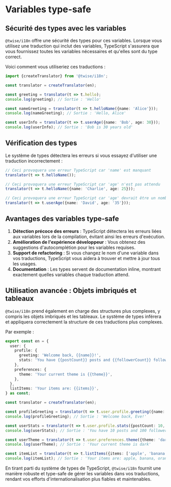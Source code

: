 # Variables type-safe

## Sécurité des types avec les variables

`@twise/i18n` offre une sécurité des types pour ces variables. Lorsque vous utilisez une traduction qui inclut des variables, TypeScript s'assurera que vous fournissez toutes les variables nécessaires et qu'elles sont du type correct.

Voici comment vous utiliseriez ces traductions :

```typescript
import {createTranslator} from '@twise/i18n';

const translator = createTranslator(en);

const greeting = translator(t => t.hello);
console.log(greeting); // Sortie : 'Hello'

const nameGreeting = translator(t => t.helloName({name: 'Alice'}));
console.log(nameGreeting); // Sortie : 'Hello, Alice'

const userInfo = translator(t => t.userAge({name: 'Bob', age: 30}));
console.log(userInfo); // Sortie : 'Bob is 30 years old'
```

## Vérification des types

Le système de types détectera les erreurs si vous essayez d'utiliser une traduction incorrectement :

```typescript
// Ceci provoquera une erreur TypeScript car 'name' est manquant
translator(t => t.helloName());

// Ceci provoquera une erreur TypeScript car 'age' n'est pas attendu
translator(t => t.helloName({name: 'Charlie', age: 25}));

// Ceci provoquera une erreur TypeScript car 'age' devrait être un nombre
translator(t => t.userAge({name: 'David', age: '35'}));
```

## Avantages des variables type-safe

1. **Détection précoce des erreurs** : TypeScript détectera les erreurs liées aux variables lors de la compilation, évitant ainsi les erreurs d'exécution.
2. **Amélioration de l'expérience développeur** : Vous obtenez des suggestions d'autocomplétion pour les variables requises.
3. **Support de refactoring** : Si vous changez le nom d'une variable dans vos traductions, TypeScript vous aidera à trouver et mettre à jour tous les usages.
4. **Documentation** : Les types servent de documentation inline, montrant exactement quelles variables chaque traduction attend.

## Utilisation avancée : Objets imbriqués et tableaux

`@twise/i18n` prend également en charge des structures plus complexes, y compris les objets imbriqués et les tableaux. Le système de types inférera et appliquera correctement la structure de ces traductions plus complexes.

Par exemple :

```typescript
export const en = {
  user: {
    profile: {
      greeting: 'Welcome back, {{name}}!',
      stats: 'You have {{postCount}} posts and {{followerCount}} followers',
    },
    preferences: {
      theme: 'Your current theme is {{theme}}',
    },
  },
  listItems: 'Your items are: {{items}}',
} as const;

const translator = createTranslator(en);

const profileGreeting = translator(t => t.user.profile.greeting({name: 'Eve'}));
console.log(profileGreeting); // Sortie : 'Welcome back, Eve!'

const userStats = translator(t => t.user.profile.stats({postCount: 10, followerCount: 100}));
console.log(userStats); // Sortie : 'You have 10 posts and 100 followers'

const userTheme = translator(t => t.user.preferences.theme({theme: 'dark'}));
console.log(userTheme); // Sortie : 'Your current theme is dark'

const itemList = translator(t => t.listItems({items: ['apple', 'banana', 'orange'].join(', ')}));
console.log(itemList); // Sortie : 'Your items are: apple, banana, orange'
```

En tirant parti du système de types de TypeScript, `@twise/i18n` fournit une manière robuste et type-safe de gérer les variables dans vos traductions, rendant vos efforts d'internationalisation plus fiables et maintenables.
